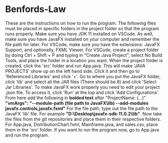 # Benfords-Law
These are the instructions on how to run the program. The following files must be placed in specific folders in the project folder so that the program runs properly. Make sure you have JDK 11 installed on VSCode. As well, make sure you have JavaFX installed on your computer and remember the file path for later. For VSCode, make sure you have the extensions: JavaFX Support, and optionally, FXML Viewer. For VSCode, create a project folder by doing Ctrl + Shift + P and typing in "Create Java Project", select No Build Tools, and place the folder in a location you want. When the project folder is created, click the 'src' folder and run App.java. This will make 'JAVA PROJECTS' show up on the left hand side. Click it and then go to 'Referenced Libraries' and click '+'. Go to where you put the JavaFX folder, click 'lib' and select all the JAR files (There should be 8) and click 'Select Jar Libraries'. To make JavaFX work properly you need to edit your project .json file. To access it, click 'Run' at the top and click 'Add Configurations'. From here add the following in **bolded text** after "ProjectName: (...)" **"vmArgs": "--module-path (file path to JavaFX\\lib) --add-modules javafx.controls,javafx.fxml"** For the file path, type out the file path to the JavaFX 'lib' file. For example **"D:\\Desktop\\javafx-sdk-11.0.2\\lib"**.  Now take the files from the git repositories and place them in their respective folders. For App.java, DistributionChart.fxml, Mainframe.java, and sales.csv, place them in the 'src' folder. If you want to run the program now, go to App.java and run the program.
